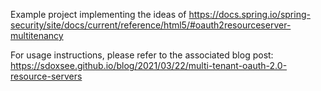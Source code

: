 Example project implementing the ideas of https://docs.spring.io/spring-security/site/docs/current/reference/html5/#oauth2resourceserver-multitenancy

For usage instructions, please refer to the associated blog post: https://sdoxsee.github.io/blog/2021/03/22/multi-tenant-oauth-2.0-resource-servers
